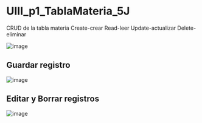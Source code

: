 # UIII_p1_TablaMateria_5J
CRUD de la tabla materia Create-crear Read-leer Update-actualizar Delete-eliminar

![image](https://github.com/user-attachments/assets/12f9ffa3-a9d4-4cfd-a0d0-99c320287fbe)
## Guardar registro

![image](https://github.com/user-attachments/assets/9cea8c84-d499-415b-9baa-2a041908a640)

## Editar y Borrar registros

![image](https://github.com/user-attachments/assets/89d3ebf0-3c70-435f-a6d9-5529be967566)
